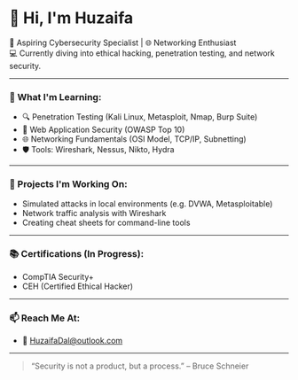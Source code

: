 # 👋 Hi, I'm Huzaifa

🔐 Aspiring Cybersecurity Specialist | 🌐 Networking Enthusiast  
💻 Currently diving into ethical hacking, penetration testing, and network security.

---

### 🧠 What I'm Learning:
- 🔍 Penetration Testing (Kali Linux, Metasploit, Nmap, Burp Suite)
- 🔐 Web Application Security (OWASP Top 10)
- 🌐 Networking Fundamentals (OSI Model, TCP/IP, Subnetting)
- 🛡️ Tools: Wireshark, Nessus, Nikto, Hydra

---

### 📂 Projects I'm Working On:
- Simulated attacks in local environments (e.g. DVWA, Metasploitable)
- Network traffic analysis with Wireshark
- Creating cheat sheets for command-line tools

---

### 📚 Certifications (In Progress):
- CompTIA Security+  
- CEH (Certified Ethical Hacker)

---

### 📫 Reach Me At:
- 📧 HuzaifaDal@outlook.com
---

> “Security is not a product, but a process.” – Bruce Schneier

